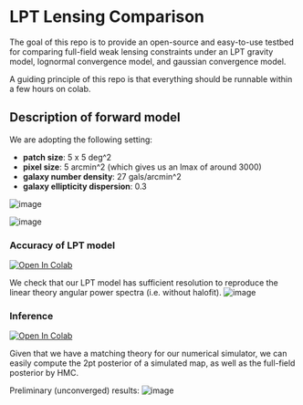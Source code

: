 # LPT Lensing Comparison

The goal of this repo is to provide an open-source and easy-to-use testbed for comparing full-field weak lensing constraints under an LPT gravity model, lognormal convergence model, and gaussian convergence model. 

A guiding principle of this repo is that everything should be runnable within a few hours on colab.

## Description of forward model

We are adopting the following setting:
- **patch size**: 5 x 5 deg^2
- **pixel size**: 5 arcmin^2 (which gives us an lmax of around 3000)
- **galaxy number density**: 27 gals/arcmin^2
- **galaxy ellipticity dispersion**: 0.3

![image](https://github.com/EiffL/LPTLensingComparison/assets/861591/24994aeb-87fd-4644-8005-249cd6fbf1c4)

![image](https://github.com/EiffL/LPTLensingComparison/assets/861591/8a068d7e-8df4-4ac8-81e5-00efccd70111)

### Accuracy of LPT model
<a href="https://colab.research.google.com/github/EiffL/LPTLensingComparison/blob/main/notebooks/LPTLensingAccuracyTest.ipynb" target="_parent"><img src="https://colab.research.google.com/assets/colab-badge.svg" alt="Open In Colab"/></a>

We check that our LPT model has sufficient resolution to reproduce the linear theory angular power spectra (i.e. without halofit).
![image](https://github.com/EiffL/LPTLensingComparison/assets/861591/05e19df0-db65-4527-a93e-455f78d66726)

### Inference
<a href="https://colab.research.google.com/github/EiffL/LPTLensingComparison/blob/main/notebooks/Inference.ipynb" target="_parent"><img src="https://colab.research.google.com/assets/colab-badge.svg" alt="Open In Colab"/></a>

Given that we have a matching theory for our numerical simulator, we can easily compute the 2pt posterior of a simulated map, as well as the full-field posterior by HMC.

Preliminary (unconverged) results:
![image](https://github.com/EiffL/LPTLensingComparison/assets/861591/aad2834d-4252-4e31-94ab-13e91b56fb1f)
